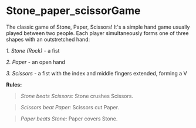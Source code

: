 # Stone_paper_scissorGame

The classic game of Stone, Paper, Scissors! It's a simple hand game usually played between two people. Each player simultaneously forms one of three shapes with an outstretched hand:

*1. Stone (Rock)* - a fist

*2. Paper* - an open hand

*3. Scissors* - a fist with the index and middle fingers extended, forming a V

**Rules:**
> *Stone beats Scissors:* Stone crushes Scissors.

> *Scissors beat Paper:* Scissors cut Paper.

> *Paper beats Stone:* Paper covers Stone.

